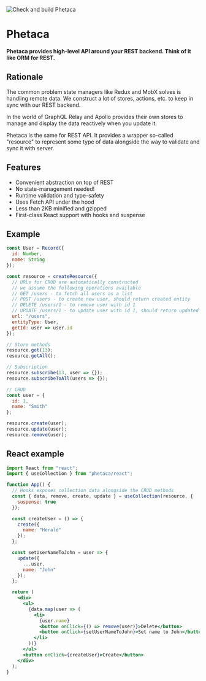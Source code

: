 ![Check and build Phetaca](https://github.com/sHooKDT/phetaca/workflows/Check%20and%20build%20Phetaca/badge.svg?branch=master)

# Phetaca

**Phetaca provides high-level API around your REST backend.
Think of it like ORM for REST.**

## Rationale

The common problem state managers like Redux and MobX solves
is handling remote data. We construct a lot of stores, actions, etc.
to keep in sync with our REST backend.

In the world of GraphQL Relay and Apollo provides their own
stores to manage and display the data reactively when you update it.

Phetaca is the same for REST API. It provides a wrapper so-called "resource"
to represent some type of data alongside the way to validate and sync it with server.

## Features

+ Convenient abstraction on top of REST
+ No state-management needed!
+ Runtime validation and type-safety
+ Uses Fetch API under the hood
+ Less than 2KB minified and gzipped
+ First-class React support with hooks and suspense

## Example

```js
const User = Record({
  id: Number,
  name: String
});

const resource = createResource({
  // URLs for CRUD are automatically constructed
  // we assume the following operations available
  // GET /users - to fetch all users as a list
  // POST /users - to create new user, should return created entity
  // DELETE /users/1 - to remove user with id 1
  // UPDATE /users/1 - to update user with id 1, should return updated user
  url: "/users",
  entityType: User,
  getId: user => user.id
});

// Store methods
resource.get(13);
resource.getAll();

// Subscription
resource.subscribe(13, user => {});
resource.subscribeToAll(users => {});

// CRUD
const user = {
  id: 1,
  name: "Smith"
};

resource.create(user);
resource.update(user);
resource.remove(user);
```

## React example

```jsx harmony
import React from "react";
import { useCollection } from "phetaca/react";

function App() {
  // Hooks exposes collection data alongside the CRUD methods
  const { data, remove, create, update } = useCollection(resource, {
    suspense: true
  });

  const createUser = () => {
    create({
      name: "Herald"
    });
  };

  const setUserNameToJohn = user => {
    update({
      ...user,
      name: "John"
    });
  };

  return (
    <div>
      <ul>
        {data.map(user => (
          <li>
            {user.name}
            <button onClick={() => remove(user)}>Delete</button>
            <button onClick={setUserNameToJohn}>Set name to John</button>
          </li>
        ))}
      </ul>
      <button onClick={createUser}>Create</button>
    </div>
  );
}
```

